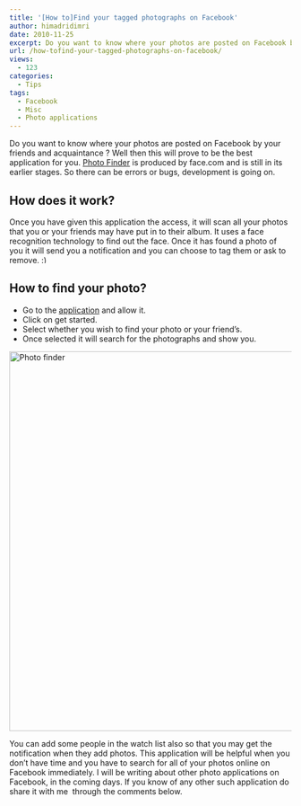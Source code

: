 ```yaml
---
title: '[How to]Find your tagged photographs on Facebook'
author: himadridimri
date: 2010-11-25
excerpt: Do you want to know where your photos are posted on Facebook by your friends and acquaintance ? Well then this will prove to be the best application for you. Photo Finder is produced by face.com and is still in its earlier stages.
url: /how-tofind-your-tagged-photographs-on-facebook/
views:
  - 123
categories:
  - Tips
tags:
  - Facebook
  - Misc
  - Photo applications
---
```

Do you want to know where your photos are posted on Facebook by your friends and acquaintance ? Well then this will prove to be the best application for you. <a href="http://www.facebook.com/apps/application.php?v=info&ref=ts&id=46394448355" onclick="_gaq.push(['_trackEvent', 'outbound-article', 'http://www.facebook.com/apps/application.php?v=info&ref=ts&id=46394448355', 'Photo  Finder']);" >Photo Finder</a> is produced by face.com and is still in its earlier stages. So there can be errors or bugs, development is going on.

## How does it work?

Once you have given this application the access, it will scan all your photos that you or your friends may have put in to their album. It uses a face recognition technology to find out the face. Once it has found a photo of you it will send you a notification and you can choose to tag them or ask to remove. <img src="http://devilsworkshop.org/wp-includes/images/smilies/simple-smile.png" alt=":)" class="wp-smiley" style="height: 1em; max-height: 1em;" />

## How to find your photo?

  * Go to the <a href="http://www.facebook.com/apps/application.php?v=info&ref=ts&id=46394448355" onclick="_gaq.push(['_trackEvent', 'outbound-article', 'http://www.facebook.com/apps/application.php?v=info&ref=ts&id=46394448355', 'application']);" >application</a> and allow it.
  * Click on get started.
  * Select whether you wish to find your photo or your friend’s.
  * Once selected it will search for the photographs and show you.

<a href="http://fbknol.com/how-tofind-your-tagged-photographs-on-facebook/photo-finder/" onclick="_gaq.push(['_trackEvent', 'outbound-article', 'http://fbknol.com/how-tofind-your-tagged-photographs-on-facebook/photo-finder/', '']);" rel="attachment wp-att-3971"><img class="alignnone size-full wp-image-3971" src="http://cdn.devilsworkshop.org/files/2010/11/Photo-finder.png" alt="Photo finder" width="550" height="676" /></a>

You can add some people in the watch list also so that you may get the notification when they add photos. This application will be helpful when you don&#8217;t have time and you have to search for all of your photos online on Facebook immediately. I will be writing about other photo applications on Facebook, in the coming days. If you know of any other such application do share it with me  through the comments below.

